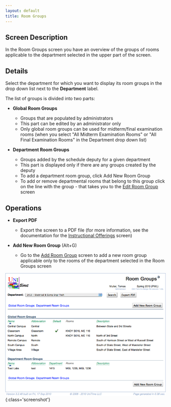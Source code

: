 ```yaml
---
layout: default
title: Room Groups
---
```



## Screen Description

In the Room Groups screen you have an overview of the groups of rooms applicable to the department selected in the upper part of the screen.

## Details

Select the department for which you want to display its room groups in the drop down list next to the **Department** label.

The list of groups is divided into two parts:

* **Global Room Groups**
	* Groups that are populated by administrators
	* This part can be edited by an administrator only
	* Only global room groups can be used for midterm/final examination rooms (when you select "All Midterm Examination Rooms" or "All Final Examination Rooms" in the Department drop down list)

* **Department Room Groups**
	* Groups added by the schedule deputy for a given department
	* This part is displayed only if there are any groups created by the deputy
	* To add a department room group, click Add New Room Group
	* To add or remove departmental rooms that belong to this group click on the line with the group - that takes you to the [Edit Room Group](edit-room-group) screen

## Operations

* **Export PDF**
	* Export the screen to a PDF file (for more information, see the documentation for the [Instructional Offerings](instructional-offerings) screen)

* **Add New Room Group** (Alt+G)
	* Go to the [Add Room Group](add-room-group) screen to add a new room group applicable only to the rooms of the department selected in the Room Groups screen


![Room Groups](images/room-groups-1.png){:class='screenshot'}
